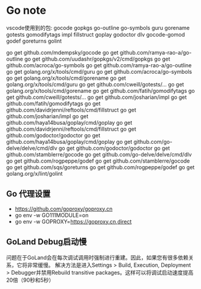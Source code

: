 # Go note

vscode使用到的包:
gocode
gopkgs
go-outline
go-symbols
guru
gorename
gotests
gomodifytags
impl
fillstruct
goplay
godoctor
dlv
gocode-gomod
godef
goreturns
golint

go get github.com/mdempsky/gocode
go get github.com/ramya-rao-a/go-outline
go get github.com/uudashr/gopkgs/v2/cmd/gopkgs
go get github.com/acroca/go-symbols
go get github.com/ramya-rao-a/go-outline
go get golang.org/x/tools/cmd/guru
go get github.com/acroca/go-symbols
go get golang.org/x/tools/cmd/gorename
go get golang.org/x/tools/cmd/guru
go get github.com/cweill/gotests/...
go get golang.org/x/tools/cmd/gorename
go get github.com/fatih/gomodifytags
go get github.com/cweill/gotests/...
go get github.com/josharian/impl
go get github.com/fatih/gomodifytags
go get github.com/davidrjenni/reftools/cmd/fillstruct
go get github.com/josharian/impl
go get github.com/haya14busa/goplay/cmd/goplay
go get github.com/davidrjenni/reftools/cmd/fillstruct
go get github.com/godoctor/godoctor
go get github.com/haya14busa/goplay/cmd/goplay
go get github.com/go-delve/delve/cmd/dlv
go get github.com/godoctor/godoctor
go get github.com/stamblerre/gocode
go get github.com/go-delve/delve/cmd/dlv
go get github.com/rogpeppe/godef
go get github.com/stamblerre/gocode
go get github.com/sqs/goreturns
go get github.com/rogpeppe/godef
go get golang.org/x/lint/golint

## Go 代理设置

- <https://github.com/goproxy/goproxy.cn>
- go env -w GO111MODULE=on
- go env -w GOPROXY=https://goproxy.cn,direct

## GoLand Debug启动慢

问题在于GoLand会在每次调试调用时强制进行重建。因此，如果您有很多依赖关系，它将非常缓慢。
解决方法是进入Settings > Build, Execution, Deployment > Debugger并禁用Rebuild transitive packages。这样可以将调试启动速度提高20倍（90秒和5秒）
